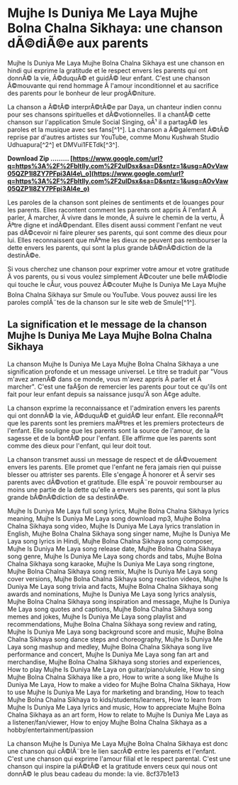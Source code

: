# Mujhe Is Duniya Me Laya Mujhe Bolna Chalna Sikhaya: une chanson dÃ©diÃ©e aux parents
 
Mujhe Is Duniya Me Laya Mujhe Bolna Chalna Sikhaya est une chanson en hindi qui exprime la gratitude et le respect envers les parents qui ont donnÃ© la vie, Ã©duquÃ© et guidÃ© leur enfant. C'est une chanson Ã©mouvante qui rend hommage Ã  l'amour inconditionnel et au sacrifice des parents pour le bonheur de leur progÃ©niture.
 
La chanson a Ã©tÃ© interprÃ©tÃ©e par Daya, un chanteur indien connu pour ses chansons spirituelles et dÃ©votionnelles. Il a chantÃ© cette chanson sur l'application Smule Social Singing, oÃ¹ il a partagÃ© les paroles et la musique avec ses fans[^1^]. La chanson a Ã©galement Ã©tÃ© reprise par d'autres artistes sur YouTube, comme Monu Kushwah Studio Udhuapura[^2^] et DMVui1FETdk[^3^].
 
**Download Zip ……… [https://www.google.com/url?q=https%3A%2F%2Fbltlly.com%2F2uIDsx&sa=D&sntz=1&usg=AOvVaw05QZP1l8ZY7PFpi3AI4e\_o](https://www.google.com/url?q=https%3A%2F%2Fbltlly.com%2F2uIDsx&sa=D&sntz=1&usg=AOvVaw05QZP1l8ZY7PFpi3AI4e_o)**


 
Les paroles de la chanson sont pleines de sentiments et de louanges pour les parents. Elles racontent comment les parents ont appris Ã  l'enfant Ã  parler, Ã  marcher, Ã  vivre dans le monde, Ã  suivre le chemin de la vertu, Ã  Ãªtre digne et indÃ©pendant. Elles disent aussi comment l'enfant ne veut pas dÃ©cevoir ni faire pleurer ses parents, qui sont comme des dieux pour lui. Elles reconnaissent que mÃªme les dieux ne peuvent pas rembourser la dette envers les parents, qui sont la plus grande bÃ©nÃ©diction de la destinÃ©e.
 
Si vous cherchez une chanson pour exprimer votre amour et votre gratitude Ã  vos parents, ou si vous voulez simplement Ã©couter une belle mÃ©lodie qui touche le cÅur, vous pouvez Ã©couter Mujhe Is Duniya Me Laya Mujhe Bolna Chalna Sikhaya sur Smule ou YouTube. Vous pouvez aussi lire les paroles complÃ¨tes de la chanson sur le site web de Smule[^1^].

## La signification et le message de la chanson Mujhe Is Duniya Me Laya Mujhe Bolna Chalna Sikhaya
 
La chanson Mujhe Is Duniya Me Laya Mujhe Bolna Chalna Sikhaya a une signification profonde et un message universel. Le titre se traduit par "Vous m'avez amenÃ© dans ce monde, vous m'avez appris Ã  parler et Ã  marcher". C'est une faÃ§on de remercier les parents pour tout ce qu'ils ont fait pour leur enfant depuis sa naissance jusqu'Ã  son Ã¢ge adulte.
 
La chanson exprime la reconnaissance et l'admiration envers les parents qui ont donnÃ© la vie, Ã©duquÃ© et guidÃ© leur enfant. Elle reconnaÃ®t que les parents sont les premiers maÃ®tres et les premiers protecteurs de l'enfant. Elle souligne que les parents sont la source de l'amour, de la sagesse et de la bontÃ© pour l'enfant. Elle affirme que les parents sont comme des dieux pour l'enfant, qui leur doit tout.
 
La chanson transmet aussi un message de respect et de dÃ©vouement envers les parents. Elle promet que l'enfant ne fera jamais rien qui puisse blesser ou attrister ses parents. Elle s'engage Ã  honorer et Ã  servir ses parents avec dÃ©votion et gratitude. Elle espÃ¨re pouvoir rembourser au moins une partie de la dette qu'elle a envers ses parents, qui sont la plus grande bÃ©nÃ©diction de sa destinÃ©e.
 
Mujhe Is Duniya Me Laya full song lyrics,  Mujhe Bolna Chalna Sikhaya lyrics meaning,  Mujhe Is Duniya Me Laya song download mp3,  Mujhe Bolna Chalna Sikhaya song video,  Mujhe Is Duniya Me Laya lyrics translation in English,  Mujhe Bolna Chalna Sikhaya song singer name,  Mujhe Is Duniya Me Laya song lyrics in Hindi,  Mujhe Bolna Chalna Sikhaya song composer,  Mujhe Is Duniya Me Laya song release date,  Mujhe Bolna Chalna Sikhaya song genre,  Mujhe Is Duniya Me Laya song chords and tabs,  Mujhe Bolna Chalna Sikhaya song karaoke,  Mujhe Is Duniya Me Laya song ringtone,  Mujhe Bolna Chalna Sikhaya song remix,  Mujhe Is Duniya Me Laya song cover versions,  Mujhe Bolna Chalna Sikhaya song reaction videos,  Mujhe Is Duniya Me Laya song trivia and facts,  Mujhe Bolna Chalna Sikhaya song awards and nominations,  Mujhe Is Duniya Me Laya song lyrics analysis,  Mujhe Bolna Chalna Sikhaya song inspiration and message,  Mujhe Is Duniya Me Laya song quotes and captions,  Mujhe Bolna Chalna Sikhaya song memes and jokes,  Mujhe Is Duniya Me Laya song playlist and recommendations,  Mujhe Bolna Chalna Sikhaya song review and rating,  Mujhe Is Duniya Me Laya song background score and music,  Mujhe Bolna Chalna Sikhaya song dance steps and choreography,  Mujhe Is Duniya Me Laya song mashup and medley,  Mujhe Bolna Chalna Sikhaya song live performance and concert,  Mujhe Is Duniya Me Laya song fan art and merchandise,  Mujhe Bolna Chalna Sikhaya song stories and experiences,  How to play Mujhe Is Duniya Me Laya on guitar/piano/ukulele,  How to sing Mujhe Bolna Chalna Sikhaya like a pro,  How to write a song like Mujhe Is Duniya Me Laya,  How to make a video for Mujhe Bolna Chalna Sikhaya,  How to use Mujhe Is Duniya Me Laya for marketing and branding,  How to teach Mujhe Bolna Chalna Sikhaya to kids/students/learners,  How to learn from Mujhe Is Duniya Me Laya lyrics and music,  How to appreciate Mujhe Bolna Chalna Sikhaya as an art form,  How to relate to Mujhe Is Duniya Me Laya as a listener/fan/viewer,  How to enjoy Mujhe Bolna Chalna Sikhaya as a hobby/entertainment/passion
 
La chanson Mujhe Is Duniya Me Laya Mujhe Bolna Chalna Sikhaya est donc une chanson qui cÃ©lÃ¨bre le lien sacrÃ© entre les parents et l'enfant. C'est une chanson qui exprime l'amour filial et le respect parental. C'est une chanson qui inspire la piÃ©tÃ© et la gratitude envers ceux qui nous ont donnÃ© le plus beau cadeau du monde: la vie.
 8cf37b1e13
 
